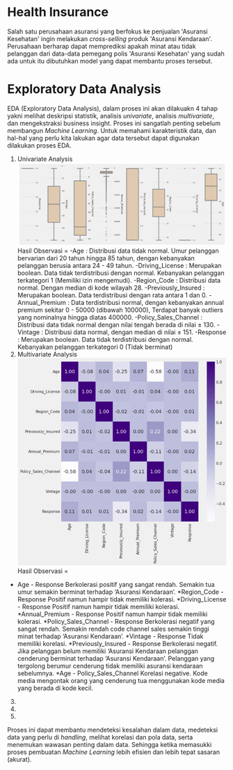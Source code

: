 # Health Insurance
Salah satu perusahaan asuransi yang berfokus ke penjualan 'Asuransi Kesehatan' ingin melakukan *cross-selling* produk 'Asuransi Kendaraan'. Perusahaan berharap dapat memprediksi apakah minat atau tidak pelanggan dari data-data pemegang polis 'Asuransi Kesehatan' yang sudah ada untuk itu dibutuhkan model yang dapat membantu proses tersebut.

# Exploratory Data Analysis

EDA (Exploratory Data Analysis), dalam proses ini akan dilakuakn 4 tahap yakni melihat deskripsi statistik, analisis *univariate*, analisis *multivariate*, dan mengekstraksi business insight. Proses ini sangatlah penting sebelum membangun *Machine Learning*. Untuk memahami karakteristik data, dan hal-hal yang perlu
kita lakukan agar data tersebut dapat digunakan dilakukan proses EDA. 
 1. Univariate Analysis
![subplot](https://github.com/ariniamsr/Health-Insurance/blob/main/Pict/Untitled.png)
Hasil Observasi =
-Age : Distribusi data tidak normal. Umur pelanggan bervarian dari 20 tahun hingga 85 tahun, dengan kebanyakan pelanggan berusia antara 24 - 49 tahun.
-Driving_License : Merupakan boolean. Data tidak terdistribusi dengan normal. Kebanyakan pelanggan terkategori 1 (Memiliki izin mengemudi).
-Region_Code : Distribusi data normal. Dengan median di kode wilayah 28.
-Previously_Insured : Merupakan boolean. Data terdistribusi dengan rata antara 1 dan 0.
-Annual_Premium : Data terdistribusi normal, dengan kebanyakan annual premium sekitar 0 - 50000 (dibawah 100000), Terdapat banyak outliers yang nominalnya hingga diatas 400000.
-Policy_Sales_Channel : Distribusi data tidak normal dengan nilai tengah berada di nilai ± 130.
-Vintage : Distribusi data normal, dengan median di nilai ± 151.
-Response : Merupakan boolean. Data tidak terdistribusi dengan normal. Kebanyakan pelanggan terkategori 0 (Tidak berminat)
 2. Multivariate Analysis
![heatmap](https://github.com/ariniamsr/Health-Insurance/blob/main/Pict/heatmap.png)
Hasil Observasi =
* Age - Response
Berkolerasi positif yang sangat rendah. Semakin tua umur semakin berminat terhadap ‘Asuransi Kendaraan’.
*Region_Code - Response
Positif namun hampir tidak memiliki kolerasi.
*Driving_License - Response
Positif namun hampir tidak memiliki kolerasi.
*Annual_Premium - Response
Positif namun hampir tidak memiliki kolerasi.
*Policy_Sales_Channel - Response
Berkolerasi negatif yang sangat rendah. Semakin rendah code channel sales semakin tinggi minat terhadap ‘Asuransi Kendaraan’.
*Vintage - Response
Tidak memiliki korelasi.
*Previously_Insured - Response
Berkolerasi negatif. Jika pelanggan belum memiliki ‘Asuransi Kendaraan pelanggan cenderung berminat terhadap ‘Asuransi Kendaraan’. Pelanggan yang tergolong berumur cenderung tidak memiliki asuransi kendaraan sebelumnya.
*Age - Policy_Sales_Channel
Korelasi negative. Kode media mengontak orang yang cenderung tua menggunakan kode media yang berada di kode kecil.


 3.   
 4. 
 5. 

Proses ini dapat membantu mendeteksi kesalahan dalam data, medeteksi data yang perlu di *handling*, melihat korelasi dan pola data, serta menemukan wawasan penting dalam data. Sehingga ketika memasukki proses pembuatan *Machine Learning* lebih efisien dan lebih tepat sasaran (akurat).
